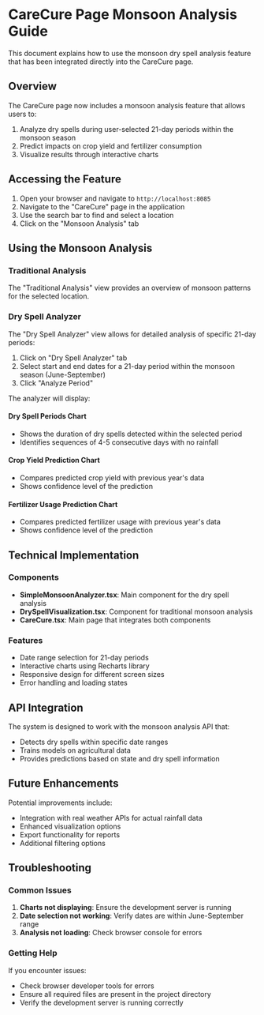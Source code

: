 # CareCure Page Monsoon Analysis Guide

This document explains how to use the monsoon dry spell analysis feature that has been integrated directly into the CareCure page.

## Overview

The CareCure page now includes a monsoon analysis feature that allows users to:
1. Analyze dry spells during user-selected 21-day periods within the monsoon season
2. Predict impacts on crop yield and fertilizer consumption
3. Visualize results through interactive charts

## Accessing the Feature

1. Open your browser and navigate to `http://localhost:8085`
2. Navigate to the "CareCure" page in the application
3. Use the search bar to find and select a location
4. Click on the "Monsoon Analysis" tab

## Using the Monsoon Analysis

### Traditional Analysis
The "Traditional Analysis" view provides an overview of monsoon patterns for the selected location.

### Dry Spell Analyzer
The "Dry Spell Analyzer" view allows for detailed analysis of specific 21-day periods:

1. Click on "Dry Spell Analyzer" tab
2. Select start and end dates for a 21-day period within the monsoon season (June-September)
3. Click "Analyze Period"

The analyzer will display:

#### Dry Spell Periods Chart
- Shows the duration of dry spells detected within the selected period
- Identifies sequences of 4-5 consecutive days with no rainfall

#### Crop Yield Prediction Chart
- Compares predicted crop yield with previous year's data
- Shows confidence level of the prediction

#### Fertilizer Usage Prediction Chart
- Compares predicted fertilizer usage with previous year's data
- Shows confidence level of the prediction

## Technical Implementation

### Components
- **SimpleMonsoonAnalyzer.tsx**: Main component for the dry spell analysis
- **DrySpellVisualization.tsx**: Component for traditional monsoon analysis
- **CareCure.tsx**: Main page that integrates both components

### Features
- Date range selection for 21-day periods
- Interactive charts using Recharts library
- Responsive design for different screen sizes
- Error handling and loading states

## API Integration

The system is designed to work with the monsoon analysis API that:
- Detects dry spells within specific date ranges
- Trains models on agricultural data
- Provides predictions based on state and dry spell information

## Future Enhancements

Potential improvements include:
- Integration with real weather APIs for actual rainfall data
- Enhanced visualization options
- Export functionality for reports
- Additional filtering options

## Troubleshooting

### Common Issues
1. **Charts not displaying**: Ensure the development server is running
2. **Date selection not working**: Verify dates are within June-September range
3. **Analysis not loading**: Check browser console for errors

### Getting Help
If you encounter issues:
- Check browser developer tools for errors
- Ensure all required files are present in the project directory
- Verify the development server is running correctly